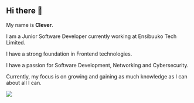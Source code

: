## Hi there 👋

My name is **Clever**. 

I am a Junior Software Developer currently working at Ensibuuko Tech Limited.

I have a strong foundation in Frontend technologies.

I have a passion for Software Development, Networking and Cybersecurity.

Currently, my focus is on growing and gaining as much knowledge as I can about all I can.
<!--
**Clever-Niwagaba/Clever-Niwagaba** is a ✨ _special_ ✨ repository because its `README.md` (this file) appears on your GitHub profile.

Here are some ideas to get you started:

- 🔭 I’m currently working on ...
- 🌱 I’m currently learning ...
- 👯 I’m looking to collaborate on ...
- 🤔 I’m looking for help with ...
- 💬 Ask me about ...
- 📫 How to reach me: ...
- 😄 Pronouns: ...
- ⚡ Fun fact: ...
-->
![](https://komarev.com/ghpvc/?username=Clever-Niwagaba)
